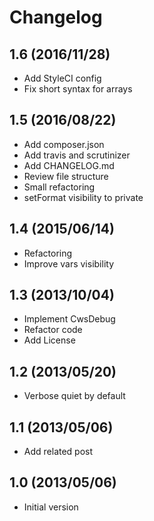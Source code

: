 # Changelog

## 1.6 (2016/11/28)

* Add StyleCI config
* Fix short syntax for arrays

## 1.5 (2016/08/22)

* Add composer.json
* Add travis and scrutinizer
* Add CHANGELOG.md
* Review file structure
* Small refactoring
* setFormat visibility to private

## 1.4 (2015/06/14)

* Refactoring
* Improve vars visibility

## 1.3 (2013/10/04)

* Implement CwsDebug
* Refactor code
* Add License

## 1.2 (2013/05/20)

* Verbose quiet by default

## 1.1 (2013/05/06)

* Add related post

## 1.0 (2013/05/06)

* Initial version
